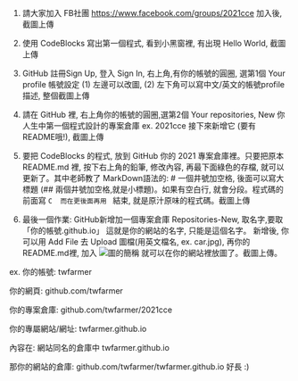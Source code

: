 1. 請大家加入 FB社團 https://www.facebook.com/groups/2021cce 加入後, 截圖上傳

2. 使用 CodeBlocks 寫出第一個程式, 看到小黑窗裡, 有出現 Hello World, 截圖上傳

3. GitHub 註冊Sign Up, 登入 Sign In, 右上角,有你的帳號的圓圈, 選第1個 Your profile 帳號設定 (1) 左邊可以改圖, (2) 左下角可以寫中文/英文的帳號profile描述, 整個截圖上傳

4. 請在 GitHub 裡, 右上角你的帳號的圓圈,選第2個 Your repositories, New 你人生中第一個程式設計的專案倉庫 ex. 2021cce 接下來新增它 (要有 README哦!), 截圖上傳

5. 要把 CodeBlocks 的程式, 放到 GitHub 你的 2021 專案倉庫裡。只要把原本 README.md 裡, 按下右上角的鉛筆, 修改內容, 再最下面綠色的存檔, 就可以更新了。其中老師教了 MarkDown語法的: # 一個井號加空格, 後面可以寫大標題 (## 兩個井號加空格,就是小標題)。如果有空白行, 就會分段。程式碼的前面寫 ```C  而在更後面再用 ``` 結束, 就是原汁原味的程式碼。截圖上傳

6. 最後一個作業: GitHub新增加一個專案倉庫 Repositories-New, 取名字,要取 「你的帳號.github.io」 這就是你的網站的名字, 只能是這個名字。 新增後, 你可以用 Add File 去 Upload 圖檔(用英文檔名, ex. car.jpg), 再你的README.md裡, 加入 ![圖的簡稱](car.jpg) 就可以在你的網站裡放圖了。截圖上傳。



ex. 你的帳號: twfarmer

你的網頁: github.com/twfarmer

你的專案倉庫: github.com/twfarmer/2021cce



你的專屬網站/網址: twfarmer.github.io

內容在: 網站同名的倉庫中 twfarmer.github.io

那你的網站的倉庫: github.com/twfarmer/twfarmer.github.io 好長 :)

